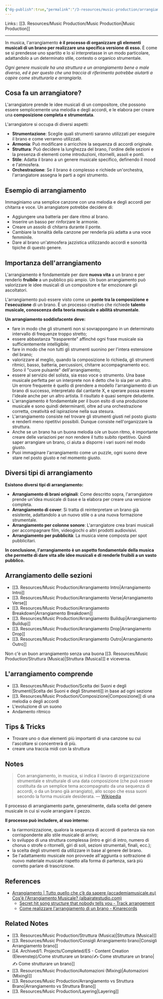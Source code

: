 ```yaml
---
{"dg-publish":true,"permalink":"/3-resources/music-production/arrangiamento/","tags":["type/dashboard"]}
---
```


Links:: [[3. Resources/Music Production/Music Production\|Music Production]]

---
In musica, l'arrangiamento **è il processo di organizzare gli elementi musicali di un brano per realizzare una specifica versione di esso.** È come se si prendesse uno spartito e lo si interpretasse in un modo particolare, adattandolo a un determinato stile, contesto o organico strumentale.

_Ogni genere musicale ha una struttura e un arrangiamento bene o male diverso, ed è per questo che una traccia di riferimento potrebbe aiutarti a capire come strutturarla e arrangiarla._

## Cosa fa un arrangiatore?

L'arrangiatore prende le idee musicali di un compositore, che possono essere semplicemente una melodia e degli accordi, e le elabora per creare una **composizione completa e strumentata**.

L'arrangiatore si occupa di diversi aspetti:

- **Strumentazione**: Sceglie quali strumenti saranno utilizzati per eseguire il brano e come verranno utilizzati.
- **Armonia**: Può modificare o arricchire la sequenza di accordi originale.
- **Struttura**: Può decidere la lunghezza del brano, l'ordine delle sezioni e la presenza di elementi come introduzioni, ritornelli, assoli e ponti.
- **Stile**: Adatta il brano a un genere musicale specifico, definendo il mood e l'atmosfera.
- **Orchestrazione**: Se il brano è complesso e richiede un'orchestra, l'arrangiatore assegna le parti a ogni strumento.

## Esempio di arrangiamento

Immaginiamo una semplice canzone con una melodia e degli accordi per chitarra e voce. Un arrangiatore potrebbe decidere di:

- Aggiungere una batteria per dare ritmo al brano.
- Inserire un basso per rinforzare le armonie.
- Creare un assolo di chitarra durante il ponte.
- Cambiare la tonalità della canzone per renderla più adatta a una voce femminile.
- Dare al brano un'atmosfera jazzistica utilizzando accordi e sonorità tipiche di questo genere.

## Importanza dell'arrangiamento

L'arrangiamento è fondamentale per dare **nuova vita** a un brano e per renderlo **fruibile** a un pubblico più ampio. Un buon arrangiamento può valorizzare le idee musicali di un compositore e far emozionare gli ascoltatori.

L'arrangiamento può essere visto come un **ponte tra la composizione e l'esecuzione** di un brano. È un processo creativo che richiede **talento musicale, conoscenza della teoria musicale e abilità strumentale**.

**Un arrangiamento soddisfacente deve:**
- fare in modo che gli strumenti non si sovrappongano in un determinato intervallo di frequenze troppo stretto;
- essere abbastanza "trasparente" affinché ogni frase musicale sia sufficientemente intelligibile;
- fare in modo che non tutti gli strumenti suonino per l'intera estensione del brano;
- valorizzare al meglio, quando la composizione lo richieda, gli strumenti ritmici, basso, batteria, percussioni, chitarre accompagnamento ecc. Sono il "cuore pulsante" dell'arrangiamento;
- essere al servizio del solista, sia esso voce o strumento. Una base musicale perfetta per un interprete non è detto che lo sia per un altro. Un errore frequente è quello di prendere a modello l'arrangiamento di un brano di successo, interpretato dal cantante X, e sperare possa essere l'ideale anche per un altro artista. Il risultato è quasi sempre deludente.
- L'arrangiamento è fondamentale per il buon esito di una produzione musicale e sono quindi determinanti, oltre ad una orchestrazione corretta, creatività ed ispirazione nella sua stesura.
- L'arrangiamento consiste nel trovare gli strumenti giusti nel posto giusto e renderli meno ripetitivi possibili. Dunque consiste nell'organizzare la struttura.
- Anche se un brano ha un buona melodia o/e un buon ritmo, è importante creare delle variazioni per non rendere il tutto subito ripetitivo. Quindi saper arrangiare un brano, ci aiuta a disporre i vari suoni nel modo giusto.
- Puoi immaginare l'arrangiamento come un puzzle, ogni suono deve stare nel posto giusto e nel momento giusto.

## Diversi tipi di arrangiamento

**Esistono diversi tipi di arrangiamento:**

- **Arrangiamento di brani originali**: Come descritto sopra, l'arrangiatore prende un'idea musicale di base e la elabora per creare una versione completa.
- **Arrangiamento di cover**: Si tratta di reinterpretare un brano già esistente, adattandolo a un nuovo stile o a una nuova formazione strumentale.
- **Arrangiamento per colonne sonore**: L'arrangiatore crea brani musicali per accompagnare film, videogiochi o altri prodotti audiovisivi.
- **Arrangiamento per pubblicità**: La musica viene composta per spot pubblicitari.

**In conclusione, l'arrangiamento è un aspetto fondamentale della musica che permette di dare vita alle idee musicali e di renderle fruibili a un vasto pubblico.**


## Arrangiamento delle sezioni

- [[3. Resources/Music Production/Arrangiamento Intro\|Arrangiamento Intro]]
- [[3. Resources/Music Production/Arrangiamento Verse\|Arrangiamento Verse]]
- [[3. Resources/Music Production/Arrangiamento Breakdown\|Arrangiamento Breakdown]]
- [[3. Resources/Music Production/Arrangiamento Buildup\|Arrangiamento Buildup]]
- [[3. Resources/Music Production/Arrangiamento Drop\|Arrangiamento Drop]]
- [[3. Resources/Music Production/Arrangiamento Outro\|Arrangiamento Outro]]

Non c'è un buon arrangiamento senza una buona [[3. Resources/Music Production/Struttura (Musica)\|Struttura (Musica)]] e viceversa. 

## L'arrangiamento comprende

- [[3. Resources/Music Production/Scelta dei Suoni e degli Strumenti\|Scelta dei Suoni e degli Strumenti]] in base ad ogni sezione
- [[3. Resources/Music Production/Composizione\|Composizione]] di una melodia o degli accordi
- L'evoluzione di un suono
- Andamento ritmico


## Tips & Tricks

- Trovare uno o due elementi più importanti di una canzone su cui l'ascoltare si concentrerà di più.
- creare una traccia midi con la struttura



## Notes

> Con arrangiamento, in musica, si indica il lavoro di organizzazione strumentale e strutturale di una data composizione (che può essere costituita da un semplice tema accompagnato da una sequenza di accordi, o da un brano già arrangiato), allo scopo che essa suoni secondo la forma musicale desiderata. — [Wikipedia](https://it.wikipedia.org/wiki/Arrangiamento)

Il processo di arrangiamento parte, generalmente, dalla scelta del genere musicale in cui si vuole arrangiare il pezzo.

**Il processo può includere, al suo interno:**

- la riarmonizzazione, qualora la sequenza di accordi di partenza sia non corrispondente allo stile musicale di arrivo;
- lo sviluppo di una struttura complessa (intro e giri di intro, numero di chorus o strofe o ritornelli, giri di soli, sezioni strumentali, finali, ecc.);
- la scelta degli strumenti da utilizzare in base al genere del brano.
- Se l'adattamento musicale non provvede all'aggiunta o sottrazione di nuovo materiale musicale rispetto alla forma di partenza, sarà più corretto parlare di trascrizione.


## References

- [Arrangiamento | Tutto quello che c’è da sapere (accademiamusicale.eu)](https://accademiamusicale.eu/arrangiamento-tutto-quello-che-ce-da-sapere/)
	  [Cos'è l'Arrangiamento Musicale? (albairatestudio.com)](https://www.albairatestudio.com/post/cos-%C3%A8-l-arrangiamento-di-un-brano)
	- [Secret hit song structure that nobody tells you - Track arrangement](https://www.learnhowtoproducemusic.com/blog-how-to-start-music-production/track-arrangement-and-song-structure)
	- [Come realizzare l'arrangiamento di un brano - Kinarecords](https://www.kinarecords.com/come-realizzare-l-arrangiamento-di-un-brano/)

## Related Notes

- [[3. Resources/Music Production/Struttura (Musica)\|Struttura (Musica)]]
- [[3. Resources/Music Production/Consigli Arrangiamento brano\|Consigli Arrangiamento brano]]
- [[4. Archived/1. Projects/Completed/ES - Content Creation (Elevenstep)/Come strutturare un brano/✍ Come strutturare un brano\|✍ Come strutturare un brano]]
- [[3. Resources/Music Production/Automazioni (Mixing)\|Automazioni (Mixing)]]
- [[3. Resources/Music Production/Arrangiamento vs Struttura Brano\|Arrangiamento vs Struttura Brano]]
- [[3. Resources/Music Production/Layering\|Layering]]

